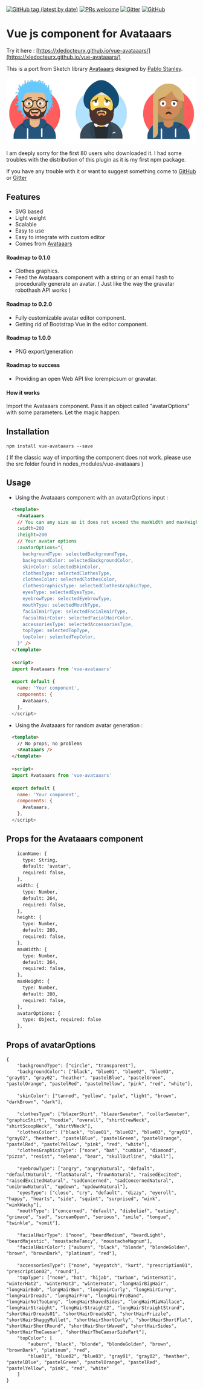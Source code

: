 [![GitHub tag (latest by date)](https://img.shields.io/github/v/tag/xLeDocteurx/vue-avataaars)](https://www.npmjs.com/package/vue-avataaars)
[![PRs welcome](https://img.shields.io/badge/PRs-welcome-ff69b4.svg)](https://github.com/xLeDocteurx/vue-avataaars/pulls)
[![Gitter](https://img.shields.io/gitter/room/cvue-avataaars/community)](https://gitter.im/vue-avataaars/community)
[![GitHub](https://img.shields.io/github/license/xLeDocteurx/vue-avataaars)](https://github.com/xLeDocteurx/vue-avataaars/pulls)

# Vue js component for Avataaars
Try it here : [https://xledocteurx.github.io/vue-avataaars/](https://xledocteurx.github.io/vue-avataaars/)

This is a port from  Sketch library [Avataaars](https://avataaars.com/) designed by [Pablo Stanley](https://twitter.com/pablostanley). 

<p align="center"><img src='avataaars-example.png?raw=true' /></p>

I am deeply sorry for the first 80 users who downloaded it.
I had some troubles with the distribution of this plugin as it is my first npm package.

If you have any trouble with it or want to suggest something come to [GitHub](https://github.com/xLeDocteurx/vue-avataaars/issues) or [Gitter](https://gitter.im/vue-avataaars/community)

## Features
 - SVG based
 - Light weight
 - Scalable
 - Easy to use
 - Easy to integrate with custom editor
 - Comes from [Avataaars](https://avataaars.com/)

#### Roadmap to 0.1.0
- Clothes graphics.
- Feed the Avataaars component with a string or an email hash to procedurally generate an avatar.
( Just like the way the gravatar robothash API works )

#### Roadmap to 0.2.0
- Fully customizable avatar editor component.
- Getting rid of Bootstrap Vue in the editor component.

#### Roadmap to 1.0.0
- PNG export/generation

#### Roadmap to success
- Providing an open Web API like lorempicsum or gravatar.

#### How it works

Import the Avataaars component. Pass it an object called "avatarOptions" with some parameters. Let the magic happen.

## Installation
```
npm install vue-avataaars --save
```

( If the classic way of importing the component does not work. please use the src folder found in nodes_modules/vue-avataaars )
## Usage

- Using the Avataaars component with an avatarOptions input :
```html
  <template>
    <Avataaars 
    // You can any size as it does not exceed the maxWidth and maxHeight properties
    :width=200
    :height=200
    // Your avatar options
    :avatarOptions="{
      backgroundType: selectedBackgroundType,
      backgroundColor: selectedBackgroundColor,
      skinColor: selectedSkinColor,
      clothesType: selectedClothesType,
      clothesColor: selectedClothesColor,
      clothesGraphicsType: selectedClothesGraphicType,
      eyesType: selectedEyesType,
      eyebrowType: selectedEyebrowType,
      mouthType: selectedMouthType,
      facialHairType: selectedFacialHairType,
      facialHairColor: selectedFacialHairColor,
      accessoriesType: selectedAccessoriesType,
      topType: selectedTopType,
      topColor: selectedTopColor,
    }" />
  </template>

  <script>
  import Avataaars from 'vue-avataaars'

  export default {
    name: 'Your component',
    components: {
      Avataaars,
    },
  </script>
```

- Using the Avataaars for random avatar generation :
```html
  <template>
    // No props, no problems
    <Avataaars />
  </template>
  
  <script>
  import Avataaars from 'vue-avataaars'

  export default {
    name: 'Your component',
    components: {
      Avataaars,
    },
  </script>
```

## Props for the Avataaars component
```html
    iconName: {
      type: String,
      default: 'avatar',
      required: false,
    },
    width: {
      type: Number,
      default: 264,
      required: false,
    },
    height: {
      type: Number,
      default: 280,
      required: false,
    },
    maxWidth: {
      type: Number,
      default: 264,
      required: false,
    },
    maxHeight: {
      type: Number,
      default: 280,
      required: false,
    },
    avatarOptions: {
      type: Object, required: false
    },
```

## Props of avatarOptions
```
{
    "backgroundType": ["circle", "transparent"],
    "backgroundColor": ["black", "blue01", "blue02", "blue03", "gray01", "gray02", "heather", "pastelBlue", "pastelGreen", "pastelOrange", "pastelRed", "pastelYellow", "pink", "red", "white"],

    "skinColor": ["tanned", "yellow", "pale", "light", "brown", "darkBrown", "dark"],

    "clothesType": ["blazerShirt", "blazerSweater", "collarSweater", "graphicShirt", "hoodie", "overall", "shirtCrewNeck", "shirtScoopNeck", "shirtVNeck"],
    "clothesColor": ["black", "blue01", "blue02", "blue03", "gray01", "gray02", "heather", "pastelBlue", "pastelGreen", "pastelOrange", "pastelRed", "pastelYellow", "pink", "red", "white"],
    "clothesGraphicsType": ["none", "bat", "cumbia", "diamond", "pizza", "resist", "selena", "bear", "skullOutline", "skull"],
    
    "eyebrowType": ["angry", "angryNatural", "default", "defaultNatural", "flatNatural", "frownNatural", "raisedExcited", "raisedExcitedNatural", "sadConcerned", "sadConcernedNatural", "unibrowNatural", "updown", "updownNatural"],
    "eyesType": ["close", "cry", "default", "dizzy", "eyeroll", "happy", "hearts", "side", "squint", "surprised", "wink", "winkWacky"],
    "mouthType": ["concerned", "default", "disbelief", "eating", "grimace", "sad", "screamOpen", "serious", "smile", "tongue", "twinkle", "vomit"],
    
    "facialHairType": ["none", "beardMedium", "beardLight", "beardMajestic", "moustacheFancy", "moustacheMagnum"],
    "facialHairColor": ["auburn", "black", "blonde", "blondeGolden", "brown", "brownDark", "platinum", "red"],

    "accessoriesType": ["none", "eyepatch", "kurt", "prescription01", "prescription02", "round"],
    "topType": ["none", "hat", "hijab", "turban", "winterHat1", "winterHat2", "winterHat3", "winterHat4", "longHairBigHair", "longHairBob", "longHairBun", "longHairCurly", "longHairCurvy", "longHairDreads", "longHairFro", "longHairFroBand", "longHairNotTooLong", "longHairShavedSides", "longHairMiaWallace", "longHairStraight", "longHairStraight2", "longHairStraightStrand", "shortHairDreads01", "shortHairDreads02", "shortHairFrizzle", "shortHairShaggyMullet", "shortHairShortCurly", "shortHairShortFlat", "shortHairShortRound", "shortHairShortWaved", "shortHairSides", "shortHairTheCaesar", "shortHairTheCaesarSidePart"],
    "topColor": [
        "auburn", "black", "blonde", "blondeGolden", "brown", "brownDark", "platinum", "red",
        "blue01", "blue02", "blue03", "gray01", "gray02", "heather", "pastelBlue", "pastelGreen", "pastelOrange", "pastelRed", "pastelYellow", "pink", "red", "white"
    ]
}
```
